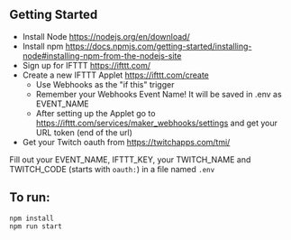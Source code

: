## Getting Started
- Install Node https://nodejs.org/en/download/
- Install npm https://docs.npmjs.com/getting-started/installing-node#installing-npm-from-the-nodejs-site
- Sign up for IFTTT https://ifttt.com/
- Create a new IFTTT Applet https://ifttt.com/create
  - Use Webhooks as the "if this" trigger
  - Remember your Webhooks Event Name! It will be saved in .env as EVENT_NAME
  - After setting up the Applet go to https://ifttt.com/services/maker_webhooks/settings and get your URL token (end of the url)
- Get your Twitch oauth from https://twitchapps.com/tmi/

Fill out your EVENT_NAME, IFTTT_KEY, your TWITCH_NAME and TWITCH_CODE (starts with `oauth:`) in a file named `.env`

## To run:
```
npm install
npm run start
```
